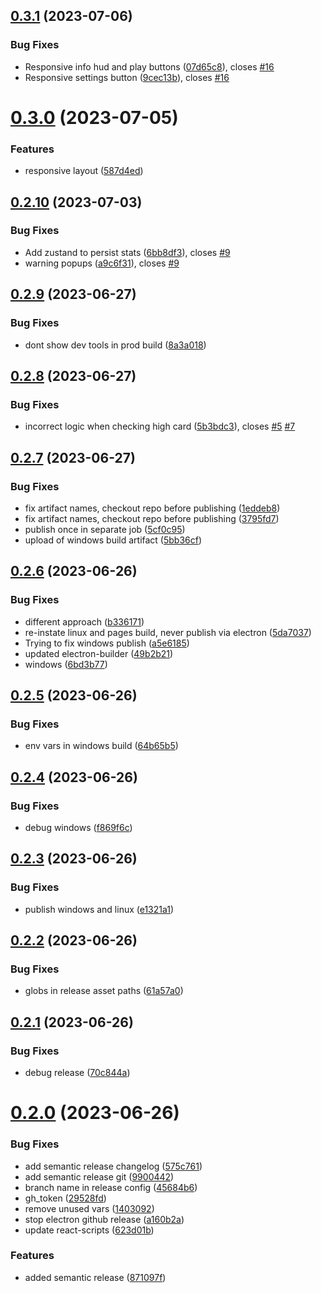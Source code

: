 ## [0.3.1](https://github.com/devklick/basic-blackjack/compare/v0.3.0...v0.3.1) (2023-07-06)


### Bug Fixes

* Responsive info hud and play buttons ([07d65c8](https://github.com/devklick/basic-blackjack/commit/07d65c86f68132232094c3f98cf3c46b54f6d42e)), closes [#16](https://github.com/devklick/basic-blackjack/issues/16)
* Responsive settings button ([9cec13b](https://github.com/devklick/basic-blackjack/commit/9cec13b4079253383e2d0298042de1c4d780ecb6)), closes [#16](https://github.com/devklick/basic-blackjack/issues/16)

# [0.3.0](https://github.com/devklick/basic-blackjack/compare/v0.2.10...v0.3.0) (2023-07-05)


### Features

* responsive layout ([587d4ed](https://github.com/devklick/basic-blackjack/commit/587d4edd4058189e52401863d2c9335e785c2d56))

## [0.2.10](https://github.com/devklick/basic-blackjack/compare/v0.2.9...v0.2.10) (2023-07-03)


### Bug Fixes

* Add zustand to persist stats ([6bb8df3](https://github.com/devklick/basic-blackjack/commit/6bb8df3d7dd3e10b5b1a88d4cd9b50e013e63bae)), closes [#9](https://github.com/devklick/basic-blackjack/issues/9)
* warning popups ([a9c6f31](https://github.com/devklick/basic-blackjack/commit/a9c6f3184862d291792f8fb3adde4418590b44e4)), closes [#9](https://github.com/devklick/basic-blackjack/issues/9)

## [0.2.9](https://github.com/devklick/basic-blackjack/compare/v0.2.8...v0.2.9) (2023-06-27)


### Bug Fixes

* dont show dev tools in prod build ([8a3a018](https://github.com/devklick/basic-blackjack/commit/8a3a01853890ebf2f5242551a8584757ccbf2957))

## [0.2.8](https://github.com/devklick/basic-blackjack/compare/v0.2.7...v0.2.8) (2023-06-27)


### Bug Fixes

* incorrect logic when checking high card ([5b3bdc3](https://github.com/devklick/basic-blackjack/commit/5b3bdc391c4acd0fdfc277d3250c609f6b9152bc)), closes [#5](https://github.com/devklick/basic-blackjack/issues/5) [#7](https://github.com/devklick/basic-blackjack/issues/7)

## [0.2.7](https://github.com/devklick/basic-blackjack/compare/v0.2.6...v0.2.7) (2023-06-27)


### Bug Fixes

* fix artifact names, checkout repo before publishing ([1eddeb8](https://github.com/devklick/basic-blackjack/commit/1eddeb8286f0e8a5d5b115bc0a03c07c0b455ac0))
* fix artifact names, checkout repo before publishing ([3795fd7](https://github.com/devklick/basic-blackjack/commit/3795fd79cff913389bfe9fd3898c78254d1cb9de))
* publish once in separate job ([5cf0c95](https://github.com/devklick/basic-blackjack/commit/5cf0c953ee3f52da37ad79fc107857d0e97f9e9d))
* upload of windows build artifact ([5bb36cf](https://github.com/devklick/basic-blackjack/commit/5bb36cfe879150fbde7234f1c5e404b7d1ae96e5))

## [0.2.6](https://github.com/devklick/basic-blackjack/compare/v0.2.5...v0.2.6) (2023-06-26)


### Bug Fixes

* different approach ([b336171](https://github.com/devklick/basic-blackjack/commit/b336171049f52496737919ee87f5c17db35ab51d))
* re-instate linux and pages build, never publish via electron ([5da7037](https://github.com/devklick/basic-blackjack/commit/5da7037b2697e55f6f1963c3f546c8bd355d7083))
* Trying to fix windows publish ([a5e6185](https://github.com/devklick/basic-blackjack/commit/a5e618512b503c5b6a141ecf557fed60c141061a))
* updated electron-builder ([49b2b21](https://github.com/devklick/basic-blackjack/commit/49b2b21794fae150770eb4f3dc0b9288ec2c2478))
* windows ([6bd3b77](https://github.com/devklick/basic-blackjack/commit/6bd3b7755db6870eba401e285ac4cca36e1de853))

## [0.2.5](https://github.com/devklick/basic-blackjack/compare/v0.2.4...v0.2.5) (2023-06-26)


### Bug Fixes

* env vars in windows build ([64b65b5](https://github.com/devklick/basic-blackjack/commit/64b65b5c784a5b981f471b93128ccc455f111cf6))

## [0.2.4](https://github.com/devklick/basic-blackjack/compare/v0.2.3...v0.2.4) (2023-06-26)


### Bug Fixes

* debug windows ([f869f6c](https://github.com/devklick/basic-blackjack/commit/f869f6caa655ac7cdde2dd98a7a43bbd6ee58024))

## [0.2.3](https://github.com/devklick/basic-blackjack/compare/v0.2.2...v0.2.3) (2023-06-26)


### Bug Fixes

* publish windows and linux ([e1321a1](https://github.com/devklick/basic-blackjack/commit/e1321a182fc8cd9a113ed92b5c6475938857e160))

## [0.2.2](https://github.com/devklick/basic-blackjack/compare/v0.2.1...v0.2.2) (2023-06-26)


### Bug Fixes

* globs in release asset paths ([61a57a0](https://github.com/devklick/basic-blackjack/commit/61a57a07c39db9c32e201c1b2501c43ac7b76f3e))

## [0.2.1](https://github.com/devklick/basic-blackjack/compare/v0.2.0...v0.2.1) (2023-06-26)


### Bug Fixes

* debug release ([70c844a](https://github.com/devklick/basic-blackjack/commit/70c844a6110b1e9126e97bc4b22f14da4317f0fd))

# [0.2.0](https://github.com/devklick/basic-blackjack/compare/v0.1.15...v0.2.0) (2023-06-26)


### Bug Fixes

* add semantic release changelog ([575c761](https://github.com/devklick/basic-blackjack/commit/575c7612dde5cf277268ac02d5f7538d6242558b))
* add semantic release git ([9900442](https://github.com/devklick/basic-blackjack/commit/990044255a79d115af0c501ea692fa1ff1360d45))
* branch name in release config ([45684b6](https://github.com/devklick/basic-blackjack/commit/45684b67232c6658cda513d043d78df870044554))
* gh_token ([29528fd](https://github.com/devklick/basic-blackjack/commit/29528fd9cc06c94bbe05e1a62f62663d6a9e8521))
* remove unused vars ([1403092](https://github.com/devklick/basic-blackjack/commit/140309201b0c5bb063b8d610d154f7d1126030f0))
* stop electron github release ([a160b2a](https://github.com/devklick/basic-blackjack/commit/a160b2a573876e354d75cc5f93c24218177c07a9))
* update react-scripts ([623d01b](https://github.com/devklick/basic-blackjack/commit/623d01b52fc99fa51538e51d06edc6bd91599983))


### Features

* added semantic release ([871097f](https://github.com/devklick/basic-blackjack/commit/871097fa44a17b74214dfc144c69958c8b322ea3))
